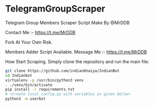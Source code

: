 # TelegramGroupScraper
Telegram Group Members Scraper Script Make By @MrDDB

Contact Me :- https://t.me/MrDDB

Fork At Your Own Risk. 

Members Adder Script Available.
Message Me :- https://t.me/MrDDB

How Start Scraping.
Simply clone the repository and run the main file:
```sh
git clone https://github.com/indianbhaiya/IndianBot
cd Indianbot
virtualenv -p /usr/bin/python3 venv
. ./venv/bin/activate
pip install -r requirements.txt
# <Create local_config.py with variables as given below>
python3 -m userbot
```

